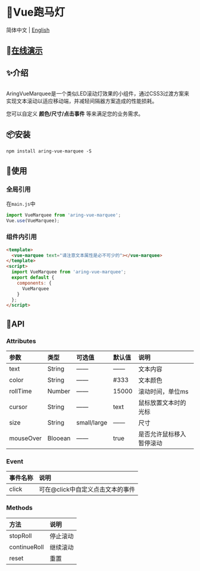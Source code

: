 # 🌈Vue跑马灯

简体中文 | [English](./README_en.md)

## 🎈[在线演示](http://aring1998.gitee.io/vue-marquee)

## ✨介绍
<img src="http://aring.3vfree.net/my-img/demo.gif" alt="" />

AringVueMarquee是一个类似LED滚动灯效果的小组件，通过CSS3过渡方案来实现文本滚动以适应移动端，并减轻间隔器方案造成的性能损耗。

您可以自定义 **颜色/尺寸/点击事件** 等来满足您的业务需求。

## 📦安装
```
npm install aring-vue-marquee -S
```

## 🔨使用

### 全局引用
在`main.js`中
```JavaScript
import VueMarquee from 'aring-vue-marquee';
Vue.use(VueMarquee);
```

### 组件内引用
```HTML
<template>
  <vue-marquee text="请注意文本属性是必不可少的"></vue-marquee>
</template>
<script>
  import VueMarquee from 'aring-vue-marquee';
  export default {
    components: {
      VueMarquee
    }
  };
</script>
```

## 🎨API

### Attributes
| 参数 | 类型 | 可选值 | 默认值 | 说明 |
| :----- | :----- | :----- | :----- | :----- |
| text | String | —— | —— | 文本内容 |
| color | String | —— | #333 | 文本颜色 |
| rollTime | Number | —— | 15000 | 滚动时间，单位ms |
| cursor | String | —— | text | 鼠标放置文本时的光标 |
| size | String | small/large | —— | 尺寸 |
| mouseOver | Blooean | —— | true | 是否允许鼠标移入暂停滚动 |

### Event
| 事件名称 | 说明 |
| :----- | :----- |
| click | 可在@click中自定义点击文本的事件 |

### Methods
| 方法 | 说明 |
| :----- | :----- |
| stopRoll | 停止滚动 |
| continueRoll | 继续滚动 |
| reset | 重置 |